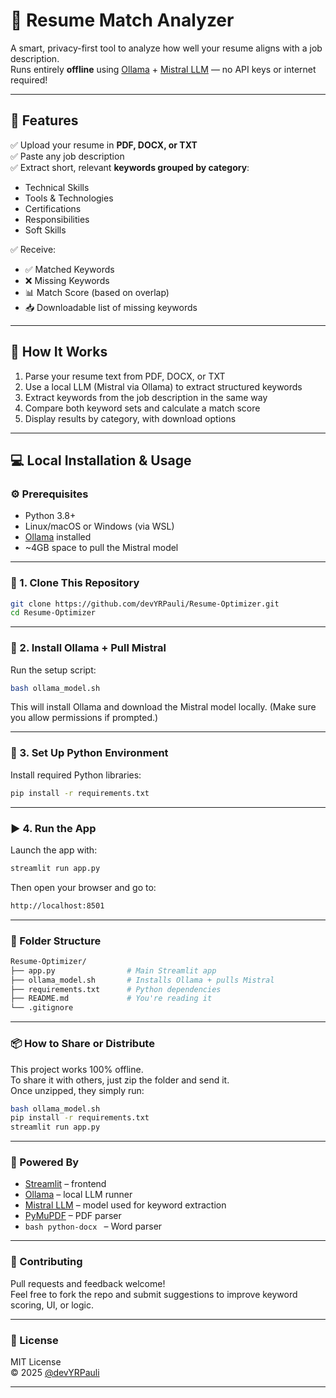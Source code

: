 # 📄 Resume Match Analyzer

A smart, privacy-first tool to analyze how well your resume aligns with a job description.  
Runs entirely **offline** using [Ollama](https://ollama.com) + [Mistral LLM](https://ollama.com/library/mistral) — no API keys or internet required!

---

## 🚀 Features

✅ Upload your resume in **PDF, DOCX, or TXT**  
✅ Paste any job description  
✅ Extract short, relevant **keywords grouped by category**:
- Technical Skills
- Tools & Technologies
- Certifications
- Responsibilities
- Soft Skills

✅ Receive:
- ✅ Matched Keywords
- ❌ Missing Keywords
- 📊 Match Score (based on overlap)
- 📥 Downloadable list of missing keywords

---

## 🧠 How It Works

1. Parse your resume text from PDF, DOCX, or TXT
2. Use a local LLM (Mistral via Ollama) to extract structured keywords
3. Extract keywords from the job description in the same way
4. Compare both keyword sets and calculate a match score
5. Display results by category, with download options

---

## 💻 Local Installation & Usage

### ⚙️ Prerequisites

- Python 3.8+
- Linux/macOS or Windows (via WSL)
- [Ollama](https://ollama.com) installed
- ~4GB space to pull the Mistral model

---

### 🔧 1. Clone This Repository

```bash
git clone https://github.com/devYRPauli/Resume-Optimizer.git
cd Resume-Optimizer
```

---

### 🧠 2. Install Ollama + Pull Mistral
Run the setup script:
```bash
bash ollama_model.sh
```
This will install Ollama and download the Mistral model locally.
(Make sure you allow permissions if prompted.)

---

### 🐍 3. Set Up Python Environment
Install required Python libraries:
```bash
pip install -r requirements.txt
```

---

### ▶️ 4. Run the App
Launch the app with:
```bash
streamlit run app.py
```
Then open your browser and go to:
```bash
http://localhost:8501
```

---

### 📂 Folder Structure
```bash
Resume-Optimizer/
├── app.py                # Main Streamlit app
├── ollama_model.sh       # Installs Ollama + pulls Mistral
├── requirements.txt      # Python dependencies
├── README.md             # You're reading it
└── .gitignore
```

---

### 📦 How to Share or Distribute
This project works 100% offline.   
To share it with others, just zip the folder and send it.   
Once unzipped, they simply run:
```bash
bash ollama_model.sh
pip install -r requirements.txt
streamlit run app.py
```

---

### 🧩 Powered By

- [Streamlit](https://streamlit.io/) – frontend
- [Ollama](https://ollama.com/) – local LLM runner
- [Mistral LLM](https://docs.mistral.ai/) – model used for keyword extraction
- [PyMuPDF](https://pymupdf.readthedocs.io/en/latest/) – PDF parser
- `bash python-docx ` – Word parser

---

### 💬 Contributing
Pull requests and feedback welcome!   
Feel free to fork the repo and submit suggestions to improve keyword scoring, UI, or logic.

---

### 📜 License
MIT License  
© 2025 [@devYRPauli](https://github.com/devYRPauli)

---
